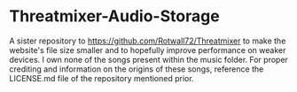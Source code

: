 # Threatmixer-Audio-Storage
A sister repository to https://github.com/Rotwall72/Threatmixer to make the website's file size smaller and to hopefully improve performance on weaker devices.
I own none of the songs present within the music folder. For proper crediting and information on the origins of these songs, reference the LICENSE.md file of the repository mentioned prior.
